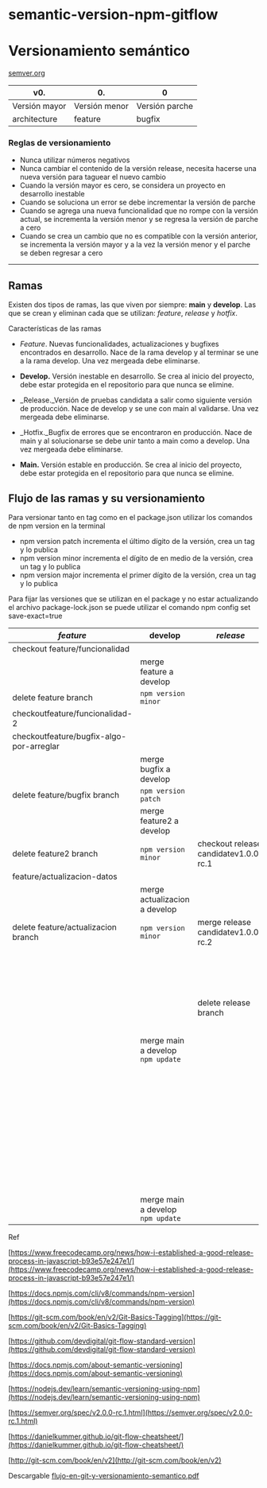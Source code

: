 # semantic-version-npm-gitflow

# Versionamiento semántico

[semver.org](https://semver.org/)

| **v0.** | **0.** | **0** |
| --- | --- | --- |
| Versión mayor | Versión menor | Versión parche |
| architecture | feature | bugfix |

### Reglas de versionamiento

- Nunca utilizar números negativos
- Nunca cambiar el contenido de la versión release, necesita hacerse una nueva versión para taguear el nuevo cambio
- Cuando la versión mayor es cero, se considera un proyecto en desarrollo inestable
- Cuando se soluciona un error se debe incrementar la versión de parche
- Cuando se agrega una nueva funcionalidad que no rompe con la versión actual, se incrementa la versión menor y se regresa la versión de parche a cero
- Cuando se crea un cambio que no es compatible con la versión anterior, se incrementa la versión mayor y a la vez la versión menor y el parche se deben regresar a cero

___

## Ramas

Existen dos tipos de ramas, las que viven por siempre: **main** y **develop**. Las que se crean y eliminan cada que se utilizan: _feature_, _release_ y _hotfix_.

Características de las ramas

- _Feature_. Nuevas funcionalidades, actualizaciones y bugfixes encontrados en desarrollo. Nace de la rama develop y al terminar se une a la rama develop. Una vez mergeada debe eliminarse.

- **Develop.** Versión inestable en desarrollo. Se crea al inicio del proyecto, debe estar protegida en el repositorio para que nunca se elimine.

- _Release._Versión de pruebas candidata a salir como siguiente versión de producción. Nace de develop y se une con main al validarse. Una vez mergeada debe eliminarse.

- _Hotfix._Bugfix de errores que se encontraron en producción. Nace de main y al solucionarse se debe unir tanto a main como a develop. Una vez mergeada debe eliminarse.

- **Main.** Versión estable en producción. Se crea al inicio del proyecto, debe estar protegida en el repositorio para que nunca se elimine.

## Flujo de las ramas y su versionamiento

Para versionar tanto en tag como en el package.json utilizar los comandos de npm version en la terminal

- npm version patch incrementa el último dígito de la versión, crea un tag y lo publica
- npm version minor incrementa el dígito de en medio de la versión, crea un tag y lo publica
- npm version major incrementa el primer dígito de la versión, crea un tag y lo publica

Para fijar las versiones que se utilizan en el package y no estar actualizando el archivo package-lock.json se puede utilizar el comando npm config set save-exact=true

| _feature_ | **develop** | _release_ | _hotfix_ | **main** |
| --- | --- | --- | --- | --- |
| checkout feature/funcionalidad | | | | |
| | merge feature a develop | | | |
| delete feature branch | `npm version minor` | | | |
| checkoutfeature/funcionalidad-2 | | | | |
| checkoutfeature/bugfix-algo-por-arreglar | | | | |
| | merge bugfix a develop | | | |
| delete feature/bugfix branch | `npm version patch` | | | |
| | merge feature2 a develop | | | |
| delete feature2 branch | `npm version minor` | checkout release candidatev1.0.0-rc.1 | | |
| feature/actualizacion-datos | | | | |
| | merge actualizacion a develop | | | |
| delete feature/actualizacion branch | `npm version minor` | merge release candidatev1.0.0-rc.2 | | |
| | | | | merge release a main |
| | | delete release branch | | `npm version major` + `git push --tags` |
| | merge main a develop `npm update` | | | |
| | | | checkout hotfix/un-error-a-solucionar | |
| | | | | merge hotfix a main |
| | | | delete hotfix branch | `npm version patch` + `git push --tags` |
| | merge main a develop `npm update` | | | |

Ref

[https://www.freecodecamp.org/news/how-i-established-a-good-release-process-in-javascript-b93e57e247e1/](https://www.freecodecamp.org/news/how-i-established-a-good-release-process-in-javascript-b93e57e247e1/)

[https://docs.npmjs.com/cli/v8/commands/npm-version](https://docs.npmjs.com/cli/v8/commands/npm-version)

[https://git-scm.com/book/en/v2/Git-Basics-Tagging](https://git-scm.com/book/en/v2/Git-Basics-Tagging)

[https://github.com/devdigital/git-flow-standard-version](https://github.com/devdigital/git-flow-standard-version)

[https://docs.npmjs.com/about-semantic-versioning](https://docs.npmjs.com/about-semantic-versioning)

[https://nodejs.dev/learn/semantic-versioning-using-npm](https://nodejs.dev/learn/semantic-versioning-using-npm)

[https://semver.org/spec/v2.0.0-rc.1.html](https://semver.org/spec/v2.0.0-rc.1.html)

[https://danielkummer.github.io/git-flow-cheatsheet/](https://danielkummer.github.io/git-flow-cheatsheet/)

[http://git-scm.com/book/en/v2](http://git-scm.com/book/en/v2)

Descargable
[flujo-en-git-y-versionamiento-semantico.pdf](hhttps://github.com/flkt-crnpio/semantic-version-npm-gitflow/blob/main/flujo-en-git-y-versionamiento-semantico.pdf "download")